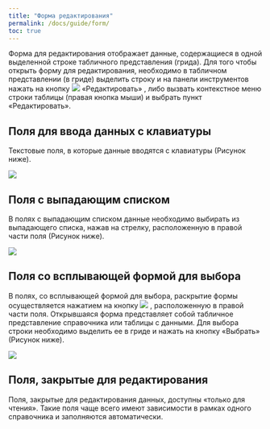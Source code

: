 ```yaml
---
title: "Форма редактирования"
permalink: /docs/guide/form/
toc: true
---
```


Форма для редактирования отображает данные, содержащиеся в одной выделенной строке табличного представления (грида).
Для того чтобы открыть форму для редактирования, необходимо в табличном представлении (в гриде) выделить строку и на панели инструментов нажать на кнопку ![](../../images/redikt.png) «Редактировать» , либо вызвать контекстное меню строки таблицы (правая кнопка мыши) и выбрать пункт «Редактировать».

## Поля для ввода данных с клавиатуры

Текстовые поля, в которые данные вводятся с клавиатуры (Рисунок ниже).

![](../../images/redikt1.png)

## Поля с выпадающим списком

В полях с выпадающим списком данные необходимо выбирать из выпадающего списка, нажав на стрелку, расположенную в правой части поля (Рисунок ниже).

![](../../images/redikt2.png)

## Поля со всплывающей формой для выбора

В полях, со всплывающей формой для выбора, раскрытие формы осуществляется
нажатием на кнопку ![](../../images/redikt3.png) , расположенную в правой части поля.
Открывшаяся форма представляет собой табличное представление справочника или таблицы с данными. Для выбора строки необходимо выделить ее в гриде и нажать на кнопку «Выбрать» (Рисунок ниже).

![](../../images/redikt4.png)

## Поля, закрытые для редактирования

Поля, закрытые для редактирования данных, доступны «только для чтения».
Такие поля чаще всего имеют зависимости в рамках одного справочника и заполняются автоматически.
